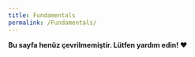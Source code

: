 ```yaml
---
title: Fundamentals
permalink: /Fundamentals/
---
```


**Bu sayfa henüz çevrilmemiştir. Lütfen yardım edin! ❤**
